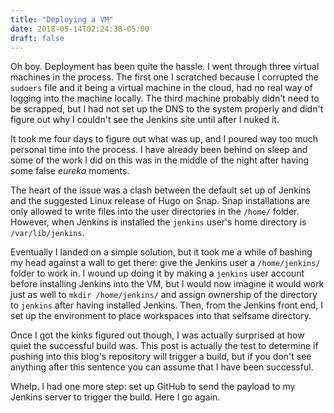 ```yaml
---
title: "Deploying a VM"
date: 2018-05-14T02:24:38-05:00
draft: false
---
```


Oh boy. Deployment has been quite the hassle. I went through three virtual
machines in the process. The first one I scratched because I corrupted the
`sudoers` file and it being a virtual machine in the cloud, had no real way of
logging into the machine locally. The third machine probably didn't need to be
scrapped, but I had not set up the DNS to the system properly and didn't figure
out why I couldn't see the Jenkins site until after I nuked it.

It took me four days to figure out what was up, and I poured way too much
personal time into the process. I have already been behind on sleep and some of
the work I did on this was in the middle of the night after having some false
*eureka* moments.

The heart of the issue was a clash between the default set up of Jenkins and the
suggested Linux release of Hugo on Snap. Snap installations are only allowed to
write files into the user directories in the `/home/` folder. However, when
Jenkins is installed the `jenkins` user's home directory is `/var/lib/jenkins`.

Eventually I landed on a simple solution, but it took me a while of bashing my
head against a wall to get there: give the Jenkins user a `/home/jenkins/`
folder to work in. I wound up doing it by making a `jenkins` user account before
installing Jenkins into the VM, but I would now imagine it would work just as
well to `mkdir /home/jenkins/` and  assign ownership of the directory to
`jenkins` after having installed Jenkins. Then, from the Jenkins front end, I
set up the environment to place workspaces into that selfsame directory.

Once I got the kinks figured out though, I was actually surprised at how quiet
the successful build was. This post is actually the test to determine if pushing
into this blog's repository will trigger a build, but if you don't see anything
after this sentence you can assume that I have been successful.

Whelp. I had one more step: set up GitHub to send the payload to my Jenkins
server to trigger the build. Here I go again.
